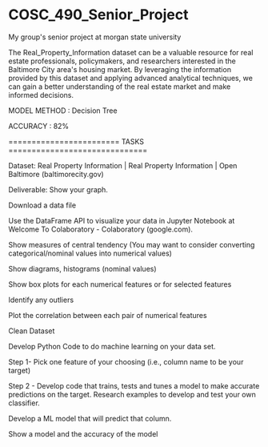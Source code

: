 # COSC_490_Senior_Project
My group's senior project at morgan state university


The Real_Property_Information dataset
can be a valuable resource for real estate
professionals, policymakers, and
researchers interested in the Baltimore
City area's housing market. By leveraging
the information provided by this dataset
and applying advanced analytical
techniques, we can gain a better
understanding of the real estate market
and make informed decisions.

MODEL METHOD : Decision Tree

ACCURACY : 82%

======================== TASKS ==============================


Dataset:  Real Property Information | Real Property Information | Open Baltimore (baltimorecity.gov)

Deliverable: Show your graph.

Download a data file

Use the DataFrame API to visualize your data in Jupyter Notebook at Welcome To Colaboratory - Colaboratory (google.com). 

Show measures of central tendency (You may want to consider converting categorical/nominal values into numerical values)

Show diagrams, histograms (nominal values)

Show box plots for each numerical features or for selected features

Identify any outliers

Plot the correlation between each pair of numerical features

Clean Dataset

Develop Python Code to do machine learning on your data set.

Step 1- Pick one feature of your choosing (i.e., column name to be your target)

Step 2 - Develop code that trains, tests and tunes a model to make accurate predictions on the target. Research examples to develop and test your own classifier.

Develop a ML model that will predict that column.

Show a model and the accuracy of the model
